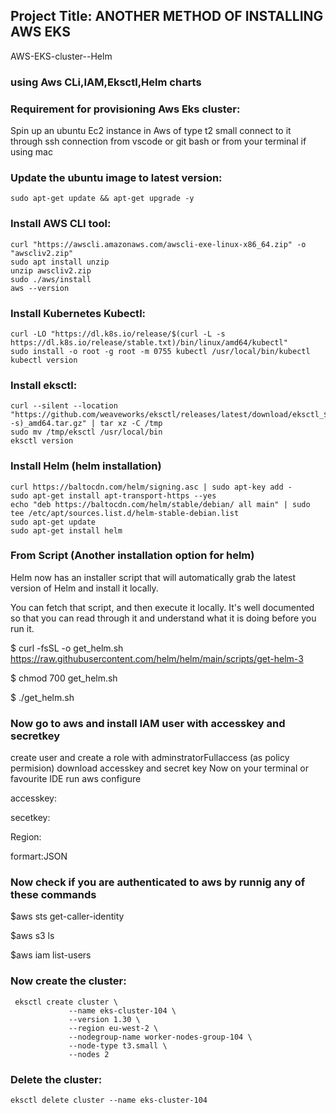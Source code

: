 ## Project Title: ANOTHER METHOD OF INSTALLING AWS EKS
AWS-EKS-cluster--Helm 

### using Aws CLi,IAM,Eksctl,Helm charts 

 ### Requirement for provisioning Aws Eks cluster: 
 Spin up an ubuntu Ec2 instance in Aws of type t2 small
 connect to it through ssh connection from vscode or git bash or from your terminal if using mac

### Update the ubuntu image to latest version:

    sudo apt-get update && apt-get upgrade -y

### Install AWS CLI tool:

    curl "https://awscli.amazonaws.com/awscli-exe-linux-x86_64.zip" -o "awscliv2.zip" 
    sudo apt install unzip 
    unzip awscliv2.zip 
    sudo ./aws/install
    aws --version 


### Install Kubernetes Kubectl:

    curl -LO "https://dl.k8s.io/release/$(curl -L -s https://dl.k8s.io/release/stable.txt)/bin/linux/amd64/kubectl"
    sudo install -o root -g root -m 0755 kubectl /usr/local/bin/kubectl
    kubectl version 

### Install eksctl:

    curl --silent --location "https://github.com/weaveworks/eksctl/releases/latest/download/eksctl_$(uname -s)_amd64.tar.gz" | tar xz -C /tmp
    sudo mv /tmp/eksctl /usr/local/bin
    eksctl version

### Install Helm (helm installation)

    curl https://baltocdn.com/helm/signing.asc | sudo apt-key add -
    sudo apt-get install apt-transport-https --yes
    echo "deb https://baltocdn.com/helm/stable/debian/ all main" | sudo tee /etc/apt/sources.list.d/helm-stable-debian.list
    sudo apt-get update
    sudo apt-get install helm

### From Script (Another installation option for helm)
 Helm now has an installer script that will automatically grab the latest version of Helm and install it locally.

 You can fetch that script, and then execute it locally. It's well documented so that you can read through it and understand what it is doing before you run it.

 $ curl -fsSL -o get_helm.sh https://raw.githubusercontent.com/helm/helm/main/scripts/get-helm-3

 $ chmod 700 get_helm.sh

 $ ./get_helm.sh

 ### Now go to aws and install IAM user with accesskey and secretkey
 create user and create a role with adminstratorFullaccess (as policy  permision)
 download accesskey and secret key
 Now on your terminal or favourite IDE run
 aws configure

 accesskey:<enter your aws IAM user accesskey>

 secetkey:<enter your aws IAM user secretkey>

 Region:<enter your aws Region>

 formart:JSON

 ### Now check if you are authenticated to aws by runnig any of these commands

 $aws sts get-caller-identity

 $aws s3 ls

 $aws iam list-users



### Now create the cluster:

     eksctl create cluster \
                 --name eks-cluster-104 \
                 --version 1.30 \
                 --region eu-west-2 \
                 --nodegroup-name worker-nodes-group-104 \
                 --node-type t3.small \
                 --nodes 2
            
### Delete the cluster:

    eksctl delete cluster --name eks-cluster-104
    
